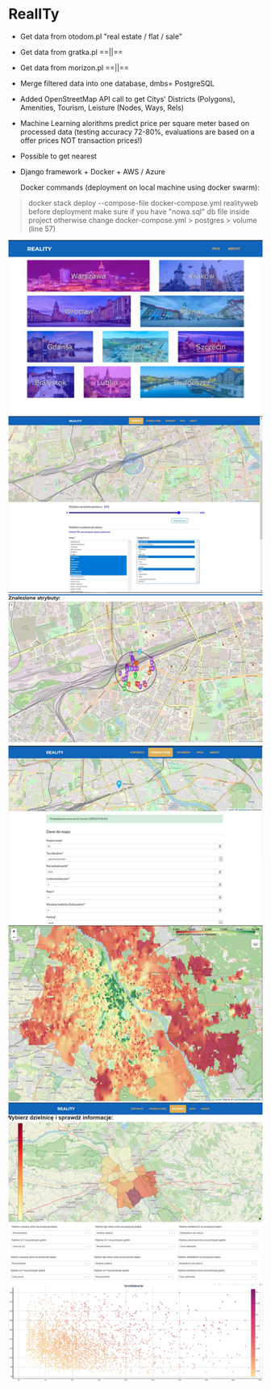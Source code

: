 # RealITy

- Get data from otodom.pl "real estate / flat / sale"
- Get data from gratka.pl  ==||==
- Get data from morizon.pl ==||==
- Merge filtered data into one database, dmbs= PostgreSQL
- Added OpenStreetMap API call to get Citys' Districts (Polygons), Amenities, Tourism, Leisture (Nodes, Ways, Rels)
- Machine Learning alorithms predict price per square meter based on processed data (testing accuracy 72-80%, evaluations are based on a offer prices NOT transaction prices!)
- Possible to get nearest 
- Django framework + Docker + AWS / Azure


  Docker commands (deployment on local machine using docker swarm):
> docker stack deploy --compose-file docker-compose.yml realityweb <br>
> before deployment make sure if you have "nowa.sql" db file inside project otherwise change docker-compose.yml > postgres > volume (line 57)

![RealITy](./github-pics/first_page.JPG)
![RealITy](./github-pics/atributes_before.JPG)
![RealITy](./github-pics/atributes_after.JPG)
![RealITy](./github-pics/price_ml.JPG)
![RealITy](./github-pics/housing-warsaw.JPG)
![RealITy](./github-pics/check_city.JPG)
![RealITy](./github-pics/check_district.JPG)
